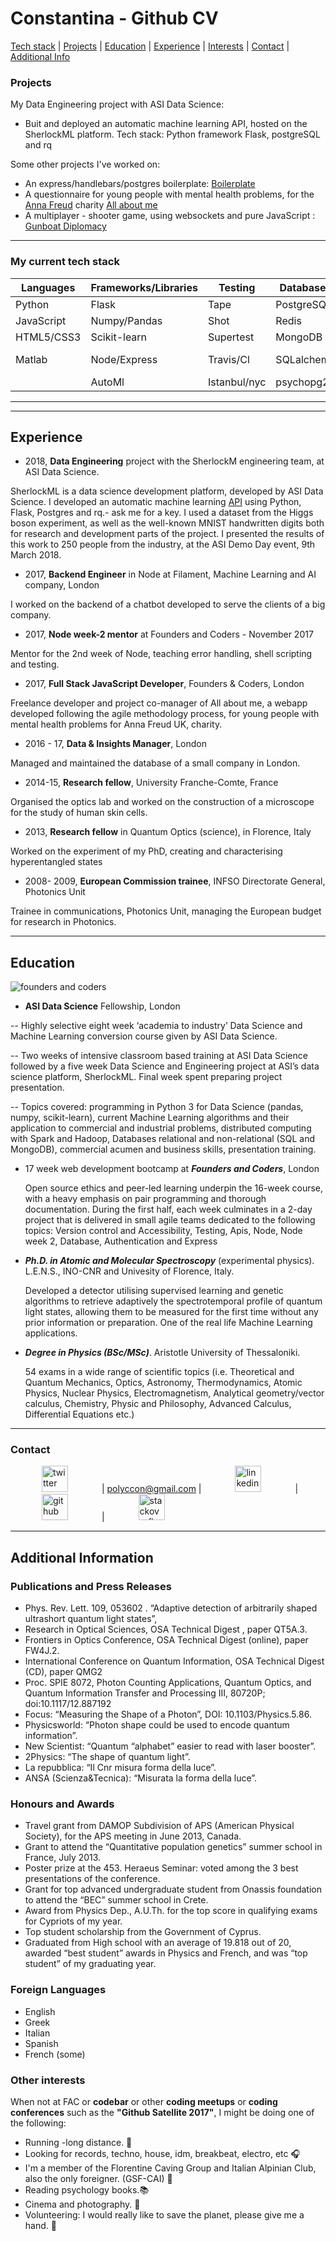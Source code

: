 # Constantina - Github CV

[Tech stack](#tech_stack) | [Projects](#projects) | [Education](#education) |
[Experience](#experience) | [Interests](#interests) | [Contact](#contact) |
[Additional Info](#additional_info)


### <a name="projects">Projects

</a>
My Data Engineering project with ASI Data Science:

* Buit and deployed an automatic machine learning API, hosted on the SherlockML platform. Tech stack: Python framework Flask, postgreSQL and rq

Some other projects I've worked on:

* An express/handlebars/postgres boilerplate: [Boilerplate](https://github.com/polyccon/boilerplate)
* A questionnaire for young people with mental health problems, for the [Anna
  Freud](http://www.annafreud.org/) charity [All about
  me](https://github.com/FAC-11/AllAboutMe)
* A multiplayer - shooter game, using websockets and pure JavaScript : [Gunboat
  Diplomacy](https://github.com/FAC-11/FACgame)

---

### <a name="tech_stack">My current tech stack

</a>


|   __Languages__ | __Frameworks/Libraries__ | __Testing__ | __Databases__ | __Tools/Other__    | __OS__   | 
|  -------------  | -----------------------  | ----------- | ------------- | -----------------   | -------------------- |
|   Python        | Flask    | Tape        |  PostgreSQL     |   git/github/bitbucket    |   Linux     |
|   JavaScript    | Numpy/Pandas |  Shot   |   Redis    |  heroku    |  Mac  |
|   HTML5/CSS3    |  Scikit-learn  |  Supertest   |    MongoDB      |     rq    |    Windows   |                         
|   Matlab        |    Node/Express     |        Travis/Cl       |     SQLalchemy        |     websockets     |  You name it   |
|                 |  AutoMl   |     Istanbul/nyc      |    psychopg2           |      Agile/ Scrum        |      

*** 


---

## <a name="experience">Experience</a>

* 2018, __Data Engineering__ project with the SherlockM engineering team,  at ASI Data Science.

SherlockML is a data science development platform, developed by ASI Data Science.  I 
developed an automatic machine learning [API](https://hopper.api.sherlockml.io)  using 
Python, Flask, Postgres and rq.- ask me for a key. I used a dataset from the Higgs boson 
experiment, as well as the well-known MNIST handwritten digits both for research and 
development parts of the project. 
I presented the results of this work to 250 people from the industry, at the ASI Demo Day 
event, 9th March 2018. 

* 2017, __Backend Engineer__ in Node at Filament, Machine Learning and AI company, London

I worked on the backend of a chatbot developed to serve the clients of a big company.


* 2017, __Node week-2 mentor__ at Founders and Coders - November 2017

Mentor for the 2nd week of Node, teaching error handling, shell scripting and testing.


* 2017, __Full Stack JavaScript Developer__, Founders & Coders, London

Freelance developer and project co-manager of All about me, a webapp developed 
following the agile methodology process,  for young people with mental health 
problems for Anna Freud UK, charity.


* 2016 - 17,	__Data & Insights Manager__, London

Managed and maintained the database of a small company in London.


* 2014-15, __Research fellow__, University Franche-Comte, France

Organised the optics lab and worked on the construction of a microscope for the study of 
human skin cells.


* 2013, __Research fellow__ in Quantum Optics (science), in Florence, Italy

Worked on the experiment of my PhD, creating and characterising hyperentangled states


* 2008- 2009, __European Commission trainee__, INFSO Directorate General, Photonics Unit

Trainee in communications, Photonics Unit, managing the European budget for research in Photonics.

---

## <a name="education">Education</a>

![founders and coders](https://www.coops.tech/app/uploads/2016/12/CT_Logo_Founders_Coders.png)

* **__ASI Data Science__** Fellowship, London

 -- Highly selective eight week ‘academia to industry’ Data Science and Machine Learning 
  conversion course given by ASI Data Science.
  
 -- Two weeks of intensive classroom based training at ASI Data Science followed by a 
  five week Data Science and Engineering    project at ASI’s data science platform, 
  SherlockML. Final week spent preparing project presentation.
  
 -- Topics covered: programming in Python 3 for Data Science (pandas, numpy, scikit-learn), 
  current Machine Learning algorithms and their application to commercial and industrial 
  problems, distributed computing with Spark and Hadoop, Databases relational and 
  non-relational (SQL and MongoDB), commercial acumen and business skills, presentation 
  training.

* 17 week web development bootcamp at **_Founders and Coders_**, London

  Open source ethics and peer-led learning underpin the 16-week course, with a 
  heavy emphasis on pair programming and thorough documentation.
  During the first half, each week culminates in a 2-day project that is delivered 
  in small agile teams dedicated to the following topics: Version control and 
  Accessibility, Testing, Apis, Node, Node week 2, Database, Authentication and Express

* **_Ph.D. in Atomic and Molecular Spectroscopy_** (experimental physics).
  L.E.N.S., INO-CNR and Univesity of Florence, Italy.

  Developed a detector utilising supervised learning and genetic algorithms to 
  retrieve adaptively the spectrotemporal profile of quantum light states, 
  allowing them to be measured for the first time without any prior information 
  or preparation. One of the real life Machine Learning applications.


* **_Degree in Physics (BSc/MSc)_**. Aristotle University of Thessaloniki.

  54 exams in a wide range of scientific topics (i.e. Theoretical and
  Quantum Mechanics, Optics, Astronomy, Thermodynamics, Atomic Physics, Nuclear
  Physics, Electromagnetism, Analytical geometry/vector calculus, Chemistry,
  Physic and Philosophy, Advanced Calculus, Differential Equations etc.)

---

### <a name="contact">Contact

</a>

<a href="https://twitter.com/polyccon"><img src="https://pbs.twimg.com/profile_images/875087697177567232/Qfy0kRIP.jpg" alt="twitter" hspace="50" height="42" width="42"></a>
| polyccon@gmail.com | <a href="https://www.linkedin.com/in/polycco">
<img src="https://www.iconfinder.com/data/icons/free-social-icons/67/linkedin_circle_color-512.png" alt="linkedin" hspace="50" height="42" width="42"></a>
| <a href="https://github.com/polyccon">
<img src="https://cloud.githubusercontent.com/assets/12953472/18687862/de8df31e-7f79-11e6-937c-f20c0e0ee2b4.png" alt="github" hspace="50" height="42" width="42"></a>
|
<a
href="https://stackoverflow.com/users/8650897/polyccon"><img src="https://icon-icons.com/icons2/840/PNG/512/Stackoverflow_icon-icons.com_66920.png" alt="stackoverflow" hspace="50" height="42" width="42"></a>

---

## <a name="additional_info">Additional Information

</a>

### Publications and Press Releases

* Phys. Rev. Lett. 109, 053602 . “Adaptive detection of arbitrarily shaped
  ultrashort quantum light states”,
* Research in Optical Sciences, OSA Technical Digest , paper QT5A.3.
* Frontiers in Optics Conference, OSA Technical Digest (online), paper FW4J.2.
* International Conference on Quantum Information, OSA Technical Digest (CD),
  paper QMG2
* Proc. SPIE 8072, Photon Counting Applications, Quantum Optics, and Quantum
  Information Transfer and Processing III, 80720P; doi:10.1117/12.887192
* Focus: “Measuring the Shape of a Photon”, DOI: 10.1103/Physics.5.86.
* Physicsworld: “Photon shape could be used to encode quantum information”.
* New Scientist: “Quantum “alphabet” easier to read with laser booster”.
* 2Physics: “The shape of quantum light”.
* La repubblica: “Il Cnr misura forma della luce”.
* ANSA (Scienza&Tecnica): “Misurata la forma della luce”.

### Honours and Awards

* Travel grant from DAMOP Subdivision of APS (American Physical Society), for
  the APS meeting in June 2013, Canada.
* Grant to attend the “Quantitative population genetics” summer school in
  France, July 2013.
* Poster prize at the 453. Heraeus Seminar: voted among the 3 best presentations
  of the conference.
* Grant for top advanced undergraduate student from Onassis foundation to attend
  the “BEC” summer school in Crete.
* Award from Physics Dep., A.U.Th. for the top score in qualifying exams for
  Cypriots of my year.
* Top student scholarship from the Government of Cyprus.
* Graduated from High school with an average of 19.818 out of 20, awarded “best
  student” awards in Physics and French, and was “top student” of my graduating
  year.

### Foreign Languages

* English
* Greek
* Italian
* Spanish
* French (some)

### Other interests

When not at FAC or **codebar** or other **coding meetups** or **coding conferences** such as the **"Github Satellite 2017"**, I might be doing one
of the following:

* Running -long distance. :running:
* Looking for records, techno, house, idm, breakbeat, electro, etc :headphones:
* I'm a member of the Florentine Caving Group and Italian Alpinian Club, also
  the only foreigner. (GSF-CAI) :sunrise_over_mountains:
* Reading psychology books.:books:
* Cinema and photography. :cinema:
* Volunteering: I would really like to save the planet, please give me a hand.
  :herb:
